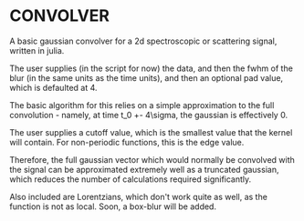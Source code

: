 # CONVOLVER

A basic gaussian convolver for a 2d spectroscopic or scattering signal, written in julia.

The user supplies (in the script for now) the data, and then the fwhm of the blur (in the same units as the time units), and then an optional pad value, which is defaulted at 4.

The basic algorithm for this relies on a simple approximation to the full convolution - namely, at time t_0 +- 4\sigma, the gaussian is effectively 0.

The user supplies a cutoff value, which is the smallest value that the kernel will contain. For non-periodic functions, this is the edge value.

Therefore, the full gaussian vector which would normally be convolved with the signal can be approximated extremely well as a truncated gaussian, which reduces the number of calculations required significantly.

Also included are Lorentzians, which don't work quite as well, as the function is not as local. Soon, a box-blur will be added.
